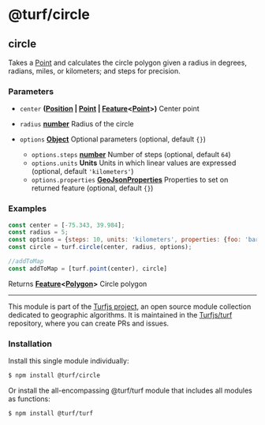 # @turf/circle

<!-- Generated by documentation.js. Update this documentation by updating the source code. -->

## circle

Takes a [Point][1] and calculates the circle polygon given a radius in degrees, radians, miles, or kilometers; and steps for precision.

### Parameters

*   `center` **([Position][2] | [Point][1] | [Feature][3]<[Point][1]>)** Center point
*   `radius` **[number][4]** Radius of the circle
*   `options` **[Object][5]** Optional parameters (optional, default `{}`)

    *   `options.steps` **[number][4]** Number of steps (optional, default `64`)
    *   `options.units` **Units** Units in which linear values are expressed (optional, default `'kilometers'`)
    *   `options.properties` **[GeoJsonProperties][3]** Properties to set on returned feature (optional, default `{}`)

### Examples

```javascript
const center = [-75.343, 39.984];
const radius = 5;
const options = {steps: 10, units: 'kilometers', properties: {foo: 'bar'}};
const circle = turf.circle(center, radius, options);

//addToMap
const addToMap = [turf.point(center), circle]
```

Returns **[Feature][3]<[Polygon][6]>** Circle polygon

[1]: https://tools.ietf.org/html/rfc7946#section-3.1.2

[2]: https://developer.mozilla.org/docs/Web/API/Position

[3]: https://tools.ietf.org/html/rfc7946#section-3.2

[4]: https://developer.mozilla.org/docs/Web/JavaScript/Reference/Global_Objects/Number

[5]: https://developer.mozilla.org/docs/Web/JavaScript/Reference/Global_Objects/Object

[6]: https://tools.ietf.org/html/rfc7946#section-3.1.6

<!-- This file is automatically generated. Please don't edit it directly. If you find an error, edit the source file of the module in question (likely index.js or index.ts), and re-run "yarn docs" from the root of the turf project. -->

---

This module is part of the [Turfjs project](https://turfjs.org/), an open source module collection dedicated to geographic algorithms. It is maintained in the [Turfjs/turf](https://github.com/Turfjs/turf) repository, where you can create PRs and issues.

### Installation

Install this single module individually:

```sh
$ npm install @turf/circle
```

Or install the all-encompassing @turf/turf module that includes all modules as functions:

```sh
$ npm install @turf/turf
```
